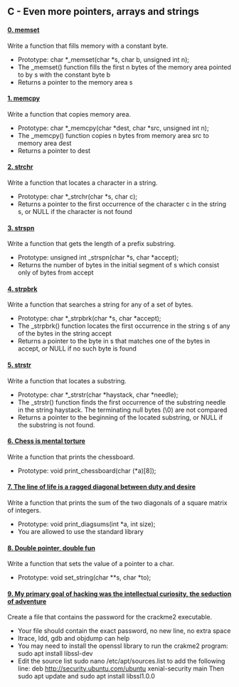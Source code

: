 ##  C - Even more pointers, arrays and strings

#### [0. memset](0-memset.c)

Write a function that fills memory with a constant byte.

- Prototype: char *_memset(char *s, char b, unsigned int n);
- The _memset() function fills the first n bytes of the memory area pointed to by s with the constant byte b
- Returns a pointer to the memory area s

#### [1. memcpy](1-memcpy.c)

Write a function that copies memory area.

- Prototype: char *_memcpy(char *dest, char *src, unsigned int n);
- The _memcpy() function copies n bytes from memory area src to memory area dest
- Returns a pointer to dest

#### [2. strchr](2-strchr.c)

Write a function that locates a character in a string.

- Prototype: char *_strchr(char *s, char c);
- Returns a pointer to the first occurrence of the character c in the string s, or NULL if the character is not found

#### [3. strspn](3-strspn.c)

Write a function that gets the length of a prefix substring.

- Prototype: unsigned int _strspn(char *s, char *accept);
- Returns the number of bytes in the initial segment of s which consist only of bytes from accept

#### [4. strpbrk](4-strpbrk.c)

Write a function that searches a string for any of a set of bytes.

- Prototype: char *_strpbrk(char *s, char *accept);
- The _strpbrk() function locates the first occurrence in the string s of any of the bytes in the string accept
- Returns a pointer to the byte in s that matches one of the bytes in accept, or NULL if no such byte is found

#### [5. strstr](5-strstr.c)

Write a function that locates a substring.

- Prototype: char *_strstr(char *haystack, char *needle);
- The _strstr() function finds the first occurrence of the substring needle in the string haystack. The terminating null bytes (\0) are not compared
- Returns a pointer to the beginning of the located substring, or NULL if the substring is not found.

#### [6. Chess is mental torture](7-print_chessboard.c)

Write a function that prints the chessboard.

- Prototype: void print_chessboard(char (*a)[8]);

#### [7. The line of life is a ragged diagonal between duty and desire](8-print_diagsums.c)

Write a function that prints the sum of the two diagonals of a square matrix of integers.

- Prototype: void print_diagsums(int *a, int size);
- You are allowed to use the standard library

#### [8. Double pointer, double fun](100-set_string.c)

Write a function that sets the value of a pointer to a char.

- Prototype: void set_string(char **s, char *to);

#### [9. My primary goal of hacking was the intellectual curiosity, the seduction of adventure](101-crackme_password)

Create a file that contains the password for the crackme2 executable.

- Your file should contain the exact password, no new line, no extra space
- ltrace, ldd, gdb and objdump can help
- You may need to install the openssl library to run the crakme2 program: sudo apt install libssl-dev
- Edit the source list sudo nano /etc/apt/sources.list to add the following line: deb http://security.ubuntu.com/ubuntu xenial-security main Then sudo apt update and sudo apt install libssl1.0.0


